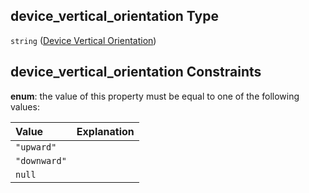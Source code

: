 ## device\_vertical\_orientation Type

`string` ([Device Vertical Orientation](iea43_wra_data_model-properties-measurement-location-measurement-location-properties-vertical-profiler-properties-vertical-profiler-properties-properties-device-vertical-orientation.md))

## device\_vertical\_orientation Constraints

**enum**: the value of this property must be equal to one of the following values:

| Value        | Explanation |
| :----------- | :---------- |
| `"upward"`   |             |
| `"downward"` |             |
| `null`       |             |
